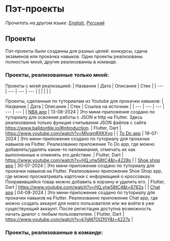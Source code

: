# Пэт-проекты
_Прочитать на другом языке: [English](README.md), [Русский](README.ru.md)_
## Проекты
Пэт-проекты были созданны для разных целей: конкурсы, сдача экзаменов или прокачка навыков.
Одни проекты реализованы полностью мной, другие реализованны в команде.
### Проекты, реализованные только мной:
Проекты с моей реализацией:
| Название | Дата | Описание | Стек |
| --- | --- | --- | --- |
| | | | |

Проекты, сделанные по туториалам из Youtube для прокачки навыков:
| Название | Дата | Описание | Стек | Ссылка на источник |
| --- | --- | --- | --- | --- |
| [NBA app](https://github.com/karishka1222/NBA-app-Pet-project-on-Flutter) | 13-08-2024 | Это мини-приложение создано по туториалу для освоения работы с JSON и http на Flutter. Здесь реализованна только функция считывания JSON файлов с сайта https://www.balldontlie.io/#introduction. | Flutter, Dart | https://www.youtube.com/watch?v=MlvqmRXKXyo |
| [To Do app](https://github.com/karishka1222/To-Do-App-Pet-project-on-Flutter) | 19-07-2024 | Это мини-приложение создано по туториалу для прокачки навыков на Flutter. Реализованно приложение To Do app, где можно добавлять/удалять какие-то напоминания, отмечать их как выполненные и отменять это действие. | Flutter, Dart | https://www.youtube.com/watch?v=HQ_ytw58tC4&t=4228s |
| [Shoe shop app](https://github.com/karishka1222/Shoe-shop-app-Pet-project-on-Flutter) | 30-07-2024 | Это мини-приложение создано по туториалу для прокачки навыков на Flutter. Реализованно приложение Shoe Shop app, где можно просматривать карточки с информацией о кроссовках. Понравившийся товар можно добавить в корзину и удалить его. | Flutter, Dart | https://www.youtube.com/watch?v=HQ_ytw58tC4&t=6762s |
| [Chat app](https://github.com/karishka1222/Chat-app-Pet-project-on-Flutter) | 04-08-2024 | Это мини-приложение создано по туториалу для прокачки навыков на Flutter. Реализованно приложение Chat app, гдe можно создать аккаунт для новго пользователя или же войти в уже существующий аккаунт. После регистации доступна возможность начать диалог с любым пользователем. | Flutter, Dart | https://www.youtube.com/watch?v=k7gM7OIZf0Y&t=4227s |
### Проекты, реализованные в команде:
